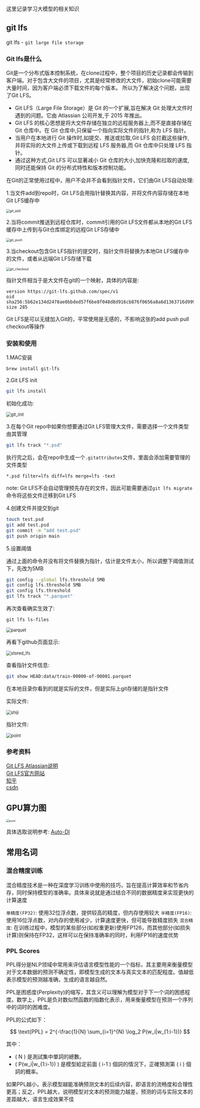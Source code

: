 这里记录学习大模型的相关知识

## git lfs

git lfs - `git large file storage`

### Git lfs是什么

Git是一个分布式版本控制系统，在clone过程中，整个项目的历史记录都会传输到客户端。对于包含大文件的项目，尤其是经常修改的大文件，初始clone可能需要大量时间，因为客户端必须下载文件的每个版本。 所以为了解决这个问题，出现了Git LFS。

- Git LFS（Large File Storage）是 Git 的一个扩展,旨在解决 Git 处理大文件时遇到的问题。它由 Atlassian 公司开发,于 2015 年推出。
- Git LFS 的核心思想是将大文件存储在独立的远程服务器上,而不是直接存储在 Git 仓库中。在 Git 仓库中,只保留一个指向实际文件的指针,称为 LFS 指针。
- 当用户在本地进行 Git 操作时,如提交、推送或拉取,Git LFS 会拦截这些操作,并将实际的大文件上传或下载到远程 LFS 服务器,而 Git 仓库中只处理 LFS 指针。
- 通过这种方式,Git LFS 可以显著减小 Git 仓库的大小,加快克隆和拉取的速度,同时还能保持 Git 的分布式特性和版本控制功能。

在Git的正常使用过程中，用户不会并不会看到指针文件，它们由Git LFS自动处理:  

1.当文件add到repo时，Git LFS会用指针替换其内容，并将文件内容存储在本地Git LFS缓存中  

<img src="./images/git_add.png" alt="git_add" style="zoom:60%;"> 

2.当将commit推送到远程仓库时，commit引用的Git LFS文件都从本地的Git LFS缓存中上传到与Git仓库绑定的远程Git LFS存储中  

<img src="./images/git_push.png" alt="git_push" style="zoom:60%;"> 

3.当checkout包含Git LFS指针的提交时，指针文件将替换为本地Git LFS缓存中的文件，或者从远端Git LFS存储下载

<img src="./images/git_checkout.png" alt="git_checkout" style="zoom:60%;"> 

指针文件相当于是大文件在git的一个映射，具体的内容是:  

```text
version https://git-lfs.github.com/spec/v1
oid sha256:5b62e134d2478ae0bbded57f6be8f048d8d916cb876f0656a8a6d1363716d999
size 285
```

Git LFS是可以无缝加入Git的，平常使用是无感的，不影响这张的add push pull checkout等操作


### 安装和使用

1.MAC安装

```bash
brew install git-lfs
```

2.Git LFS init

```bash 
git lfs install
```
初始化成功:  

<img src="./images/git_init.png" alt="git_init" style="zoom:80%;"> 

3.在每个Git repo中如果你想要通过Git LFS管理大文件，需要选择一个文件类型由其管理  

```bash
git lfs track "*.psd"
```

执行完之后，会在repo中生成一个`.gitattributes`文件，里面会添加需要管理的文件类型  

```text
*.psd filter=lfs diff=lfs merge=lfs -text
```

note: Git LFS不会自动管理预先存在的文件，因此可能需要通过`git lfs migrate`命令将这些文件迁移到Git LFS

4.创建文件并提交到git

```bash
touch test.psd
git add test.psd
git commit -m "add test.psd"
git push origin main
```

5.设置阈值

通过上面的命令并没有将文件替换为指针，估计是文件太小，所以调整下阈值测试下，先改为5MB  

```bash
git config --global lfs.threshold 5MB
git config lfs.threshold 5MB
git config lfs.threshold
git lfs track "*.parquet"
```

再次查看确实生效了:  

```
git lfs ls-files
```

<img src="./images/parquet.png" alt="parquet" style="zoom:80%;"> 

再看下github页面显示:  

<img src="./images/stored_lfs.png" alt="stored_lfs" style="zoom:80%;"> 


查看指针文件信息:  

```bash
git show HEAD:data/train-00000-of-00001.parquet
```

在本地目录你看到的就是实际的文件，但是实际上git存储的是指针文件  

实际文件:  

<img src="./images/shiji.png" alt="shiji" style="zoom:80%;"> 

指针文件:  

<img src="./images/point.png" alt="point" style="zoom:80%;"> 


### 参考资料

[Git LFS Atlassian说明](https://www.atlassian.com/git/tutorials/git-lfs)  
[Git LFS官方网站](https://git-lfs.com/)  
[知乎](https://zhuanlan.zhihu.com/p/690634358)  
[csdn](https://blog.csdn.net/xiaojia1001/article/details/140616622)  

## GPU算力图

<img src="./images/GPU算力.png" alt="point" style="zoom:50%;"> 

具体选取说明参考: [Auto-Dl](https://www.autodl.com/docs/gpu/)

## 常用名词

### 混合精度训练

混合精度技术是一种在深度学习训练中使用的技巧，旨在提高计算效率和节省内存，同时保持模型的准确率。具体来说就是通过结合不同的数据精度来实现更快的计算速度  

`单精度(FP32)`: 使用32位浮点数，提供较高的精度，但内存使用较大
`半精度(FP16)`: 使用16位浮点数，对内存的使用减少，计算速度更快，但可能导致精度损失
`混合精度`: 在训练过程中，模型的某些部分(如权重更新)使用FP126，而其他部分(如损失计算)则保持在FP32，这样可以在保持准确率的同时，利用FP16的速度优势

### PPL Scores

PPL得分是NLP领域中常用来评估语言模型性能的一个指标，其主要用来衡量模型对于文本数据的预测不确定性，即模型生成的文本与真实文本的匹配程度。值越低表示模型的预测越准确，生成的语言越自然。  

PPL是困惑度(Perplexity)的缩写，其含义可以理解为模型对于下一个词的困惑程度。数学上，PPL是负对数似然函数的指数化表示，用来衡量模型在预测一个序列中的词时的困难度。

PPL的公式如下：

$$
\text{PPL} = 2^{-\frac{1}{N} \sum_{i=1}^{N} \log_2 P(w_i|w_{1:i-1})}
$$

其中：
- \( N \) 是測試集中單詞的總數。
- \( P(w_i|w_{1:i-1}) \) 是模型給定前面 \( i-1 \) 個詞的情況下，正確預測第 \( i \) 個詞的概率。

如果PPL越小，表示模型越能准确预测文本的后续内容，即语言的流畅度和合理性更高；反之，PPL越大，说明模型对文本的预测能力越差，预测的词与实际文本的差距越大，语言生成效果不佳